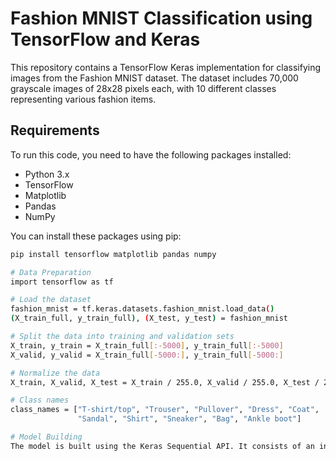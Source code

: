 # Fashion MNIST Classification using TensorFlow and Keras

This repository contains a TensorFlow Keras implementation for classifying images from the Fashion MNIST dataset. The dataset includes 70,000 grayscale images of 28x28 pixels each, with 10 different classes representing various fashion items.

## Requirements

To run this code, you need to have the following packages installed:

- Python 3.x
- TensorFlow
- Matplotlib
- Pandas
- NumPy

You can install these packages using pip:

```bash
pip install tensorflow matplotlib pandas numpy

# Data Preparation
import tensorflow as tf

# Load the dataset
fashion_mnist = tf.keras.datasets.fashion_mnist.load_data()
(X_train_full, y_train_full), (X_test, y_test) = fashion_mnist

# Split the data into training and validation sets
X_train, y_train = X_train_full[:-5000], y_train_full[:-5000]
X_valid, y_valid = X_train_full[-5000:], y_train_full[-5000:]

# Normalize the data
X_train, X_valid, X_test = X_train / 255.0, X_valid / 255.0, X_test / 255.0

# Class names
class_names = ["T-shirt/top", "Trouser", "Pullover", "Dress", "Coat", 
               "Sandal", "Shirt", "Sneaker", "Bag", "Ankle boot"]

# Model Building
The model is built using the Keras Sequential API. It consists of an input layer, two hidden layers with ReLU activation, and an output layer with softmax activation.

